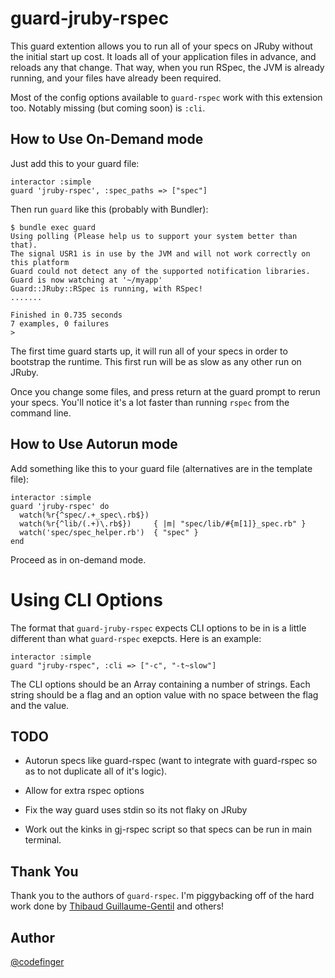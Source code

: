 # guard-jruby-rspec

This guard extention allows you to run all of your specs on JRuby without the initial start up cost.  It loads all of your application files in advance, and reloads any that change.  That way, when you run RSpec, the JVM is already running, and your files have already been required.

Most of the config options available to `guard-rspec` work with this extension too.  Notably missing (but coming soon) is `:cli`.

## How to Use On-Demand mode

Just add this to your guard file:

    interactor :simple
    guard 'jruby-rspec', :spec_paths => ["spec"]

Then run `guard` like this (probably with Bundler):

    $ bundle exec guard
    Using polling (Please help us to support your system better than that).
    The signal USR1 is in use by the JVM and will not work correctly on this platform
    Guard could not detect any of the supported notification libraries.
    Guard is now watching at '~/myapp'
    Guard::JRuby::RSpec is running, with RSpec!
    .......

    Finished in 0.735 seconds
    7 examples, 0 failures
    >

The first time guard starts up, it will run all of your specs in order to bootstrap the runtime.  This first run will be as slow as any other run on JRuby. 

Once you change some files, and press return at the guard prompt to rerun your specs. You'll notice it's a lot faster than running `rspec` from the command line. 

## How to Use Autorun mode

Add something like this to your guard file (alternatives are in the template file):

    interactor :simple
    guard 'jruby-rspec' do        
      watch(%r{^spec/.+_spec\.rb$})
      watch(%r{^lib/(.+)\.rb$})     { |m| "spec/lib/#{m[1]}_spec.rb" }
      watch('spec/spec_helper.rb')  { "spec" }
    end

Proceed as in on-demand mode.

# Using CLI Options

The format that `guard-jruby-rspec` expects CLI options to be in is a little different than what `guard-rspec` exepcts.  Here is an example:

    interactor :simple
    guard "jruby-rspec", :cli => ["-c", "-t~slow"]

The CLI options should be an Array containing a number of strings.  Each string should be a flag and an option value with no space between the flag and the value.

## TODO

+  Autorun specs like guard-rspec (want to integrate with guard-rspec so as to not duplicate all of it's logic).

+  Allow for extra rspec options

+  Fix the way guard uses stdin so its not flaky on JRuby

+  Work out the kinks in gj-rspec script so that specs can be run in main terminal.

## Thank You

Thank you to the authors of `guard-rspec`.  I'm piggybacking off of the hard work done by [Thibaud Guillaume-Gentil](https://github.com/thibaudgg) and others!

## Author

[@codefinger](http://twitter.com/#!/codefinger)